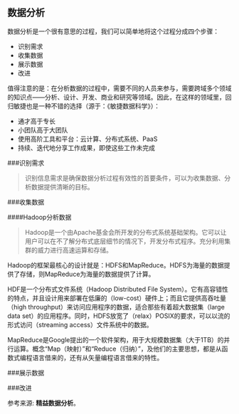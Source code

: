 数据分析
---

数据分析是一个很有意思的过程，我们可以简单地将这个过程分成四个步骤：

 - 识别需求
 - 收集数据
 - 展示数据
 - 改进

值得注意的是：在分析数据的过程中，需要不同的人员来参与，需要跨域多个领域的知识点——分析、设计、开发、商业和研究等领域。因此，在这样的领域里，回归敏捷也是一种不错的选择（源于：《敏捷数据科学》）：

 - 通才高于专长
 - 小团队高于大团队
 - 使用高阶工具和平台：云计算、分布式系统、PaaS
 - 持续、迭代地分享工作成果，即使这些工作未完成

###识别需求

> 识别信息需求是确保数据分析过程有效性的首要条件，可以为收集数据、分析数据提供清晰的目标。

###收集数据

####Hadoop分析数据

> Hadoop是一个由Apache基金会所开发的分布式系统基础架构。它可以让用户可以在不了解分布式底层细节的情况下，开发分布式程序。充分利用集群的威力进行高速运算和存储。

Hadoop的框架最核心的设计就是：HDFS和MapReduce。HDFS为海量的数据提供了存储，则MapReduce为海量的数据提供了计算。 

HDF是一个分布式文件系统（Hadoop Distributed File System）。它有高容错性的特点，并且设计用来部署在低廉的（low-cost）硬件上；而且它提供高吞吐量（high throughput）来访问应用程序的数据，适合那些有着超大数据集（large data set）的应用程序。同时，HDFS放宽了（relax）POSIX的要求，可以以流的形式访问（streaming access）文件系统中的数据。

MapReduce是Google提出的一个软件架构，用于大规模数据集（大于1TB）的并行运算。概念“Map（映射）”和“Reduce（归纳）”，及他们的主要思想，都是从函数式编程语言借来的，还有从矢量编程语言借来的特性。

###展示数据

###改进

参考来源: **精益数据分析**。

